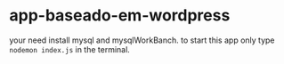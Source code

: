 # app-baseado-em-wordpress

your need install mysql and mysqlWorkBanch.
to start this app only type `nodemon index.js` in the terminal.
